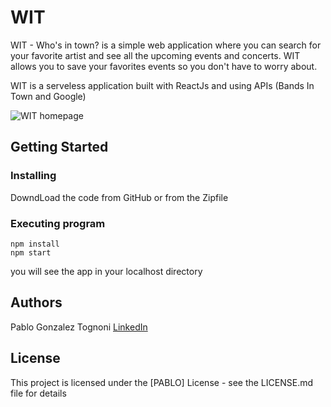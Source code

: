# WIT

WIT - Who's in town? is a simple web application where you can search for your favorite artist and see all the upcoming events and concerts.
WIT allows you to save your favorites events so you don't have to worry about.

WIT is a serveless application built with ReactJs and using APIs (Bands In Town and Google)

![WIT homepage](https://res.cloudinary.com/dgamncxcz/image/upload/v1700624916/Screenshot_2023-11-22_at_03.47.34_lybq8z.png)

## Getting Started

### Installing
DowndLoad the code from GitHub or from the Zipfile

### Executing program


```
npm install
npm start
```
you will see the app in your localhost directory


## Authors


Pablo Gonzalez Tognoni 
[LinkedIn](https://www.linkedin.com/in/pgtognoni/)


## License

This project is licensed under the [PABLO] License - see the LICENSE.md file for details

